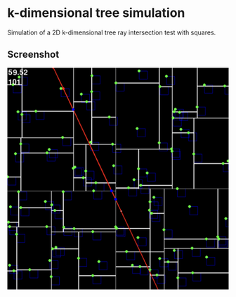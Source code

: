 # k-dimensional tree simulation

Simulation of a 2D k-dimensional tree ray intersection test with squares.

## Screenshot

![image info](screenshot.png)
